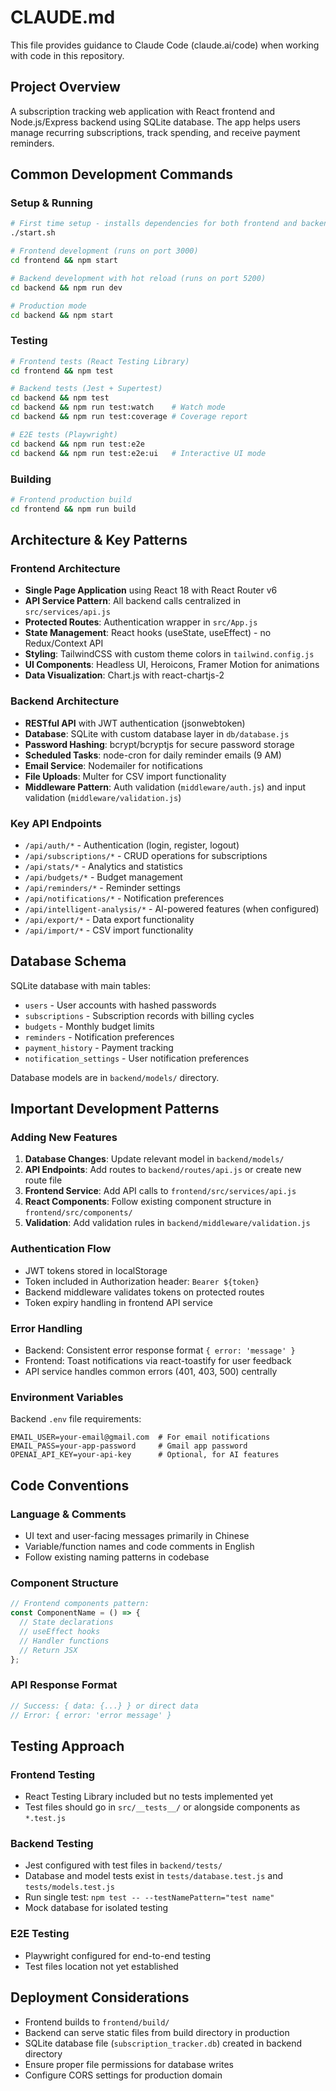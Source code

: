 # CLAUDE.md

This file provides guidance to Claude Code (claude.ai/code) when working with code in this repository.

## Project Overview

A subscription tracking web application with React frontend and Node.js/Express backend using SQLite database. The app helps users manage recurring subscriptions, track spending, and receive payment reminders.

## Common Development Commands

### Setup & Running
```bash
# First time setup - installs dependencies for both frontend and backend
./start.sh

# Frontend development (runs on port 3000)
cd frontend && npm start

# Backend development with hot reload (runs on port 5200)
cd backend && npm run dev

# Production mode
cd backend && npm start
```

### Testing
```bash
# Frontend tests (React Testing Library)
cd frontend && npm test

# Backend tests (Jest + Supertest)
cd backend && npm test
cd backend && npm run test:watch    # Watch mode
cd backend && npm run test:coverage # Coverage report

# E2E tests (Playwright)
cd backend && npm run test:e2e
cd backend && npm run test:e2e:ui   # Interactive UI mode
```

### Building
```bash
# Frontend production build
cd frontend && npm run build
```

## Architecture & Key Patterns

### Frontend Architecture
- **Single Page Application** using React 18 with React Router v6
- **API Service Pattern**: All backend calls centralized in `src/services/api.js`
- **Protected Routes**: Authentication wrapper in `src/App.js`
- **State Management**: React hooks (useState, useEffect) - no Redux/Context API
- **Styling**: TailwindCSS with custom theme colors in `tailwind.config.js`
- **UI Components**: Headless UI, Heroicons, Framer Motion for animations
- **Data Visualization**: Chart.js with react-chartjs-2

### Backend Architecture
- **RESTful API** with JWT authentication (jsonwebtoken)
- **Database**: SQLite with custom database layer in `db/database.js`
- **Password Hashing**: bcrypt/bcryptjs for secure password storage
- **Scheduled Tasks**: node-cron for daily reminder emails (9 AM)
- **Email Service**: Nodemailer for notifications
- **File Uploads**: Multer for CSV import functionality
- **Middleware Pattern**: Auth validation (`middleware/auth.js`) and input validation (`middleware/validation.js`)

### Key API Endpoints
- `/api/auth/*` - Authentication (login, register, logout)
- `/api/subscriptions/*` - CRUD operations for subscriptions
- `/api/stats/*` - Analytics and statistics
- `/api/budgets/*` - Budget management
- `/api/reminders/*` - Reminder settings
- `/api/notifications/*` - Notification preferences
- `/api/intelligent-analysis/*` - AI-powered features (when configured)
- `/api/export/*` - Data export functionality
- `/api/import/*` - CSV import functionality

## Database Schema

SQLite database with main tables:
- `users` - User accounts with hashed passwords
- `subscriptions` - Subscription records with billing cycles
- `budgets` - Monthly budget limits
- `reminders` - Notification preferences
- `payment_history` - Payment tracking
- `notification_settings` - User notification preferences

Database models are in `backend/models/` directory.

## Important Development Patterns

### Adding New Features
1. **Database Changes**: Update relevant model in `backend/models/`
2. **API Endpoints**: Add routes to `backend/routes/api.js` or create new route file
3. **Frontend Service**: Add API calls to `frontend/src/services/api.js`
4. **React Components**: Follow existing component structure in `frontend/src/components/`
5. **Validation**: Add validation rules in `backend/middleware/validation.js`

### Authentication Flow
- JWT tokens stored in localStorage
- Token included in Authorization header: `Bearer ${token}`
- Backend middleware validates tokens on protected routes
- Token expiry handling in frontend API service

### Error Handling
- Backend: Consistent error response format `{ error: 'message' }`
- Frontend: Toast notifications via react-toastify for user feedback
- API service handles common errors (401, 403, 500) centrally

### Environment Variables
Backend `.env` file requirements:
```
EMAIL_USER=your-email@gmail.com  # For email notifications
EMAIL_PASS=your-app-password     # Gmail app password
OPENAI_API_KEY=your-api-key      # Optional, for AI features
```

## Code Conventions

### Language & Comments
- UI text and user-facing messages primarily in Chinese
- Variable/function names and code comments in English
- Follow existing naming patterns in codebase

### Component Structure
```javascript
// Frontend components pattern:
const ComponentName = () => {
  // State declarations
  // useEffect hooks
  // Handler functions
  // Return JSX
};
```

### API Response Format
```javascript
// Success: { data: {...} } or direct data
// Error: { error: 'error message' }
```

## Testing Approach

### Frontend Testing
- React Testing Library included but no tests implemented yet
- Test files should go in `src/__tests__/` or alongside components as `*.test.js`

### Backend Testing
- Jest configured with test files in `backend/tests/`
- Database and model tests exist in `tests/database.test.js` and `tests/models.test.js`
- Run single test: `npm test -- --testNamePattern="test name"`
- Mock database for isolated testing

### E2E Testing
- Playwright configured for end-to-end testing
- Test files location not yet established

## Deployment Considerations

- Frontend builds to `frontend/build/`
- Backend can serve static files from build directory in production
- SQLite database file (`subscription_tracker.db`) created in backend directory
- Ensure proper file permissions for database writes
- Configure CORS settings for production domain